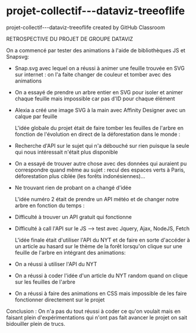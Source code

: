 # projet-collectif---dataviz-treeoflife
projet-collectif---dataviz-treeoflife created by GitHub Classroom

RETROSPECTIVE DU PROJET DE GROUPE DATAVIZ

  On a commencé par tester des animations à l'aide de bibliothèques JS et Snapsvg:
- Snap.svg avec lequel on a réussi à animer une feuille trouvée en SVG sur internet : on l'a faite changer de couleur et tomber avec des animations 
- On a essayé de prendre un arbre entier en SVG pour isoler et animer chaque feuille mais impossible car pas d'ID pour chaque élément
- Alexia a créé une image SVG à la main avec Affinity Designer avec un calque par feuille 

  L'idée globale du projet était de faire tomber les feuilles de l'arbre en fonction de l'évolution en direct de la déforestation dans le monde :
- Recherche d'API sur le sujet qui n'a débouché sur rien puisque la seule qui nous intéressait n'était plus disponible 
- On a essayé de trouver autre chose avec des données qui auraient pu correspondre quand même au sujet : recul des espaces verts à Paris, déforestation plus ciblée (les forêts indonésiennes)...
- Ne trouvant rien de probant on a changé d'idée 

  L'idée numéro 2 était de prendre un API météo et de changer notre arbre en fonction du temps :
- Difficulté à trouver un API gratuit qui fonctionne 
- Difficulté à call l'API sur le JS --> test avec Jquery, Ajax, NodeJS, Fetch

  L'idée finale était d'utiliser l'API du NYT et de faire en sorte d'accéder à un article au hasard sur le thème de la forêt lorsqu'on clique sur une feuille de l'arbre en intégrant des animations:
- On a réussi à utiliser l'API du NYT   
- On a réussi à coder l'idée d'un article du NYT random quand on clique sur les feuilles de l'arbre
- On a réussi à faire des animations en CSS mais impossible de les faire fonctionner directement sur le projet 

Conclusion : 
On n'a pas du tout réussi à coder ce qu'on voulait mais en faisant plein d'expérimentations qui n'ont pas fait avancer le projet on sait bidouiller plein de trucs.
